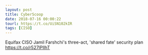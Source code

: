 ```yaml
---
layout: post
title: CyberScoop
date: 2018-07-16 00:00:22
tourl: https://t.co/UiSN102kIR
tags: [CISO]
---
```

Equifax CISO Jamil Farshchi's three-act, 'shared fate' security plan https://t.co/r527lPIlhT